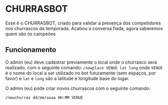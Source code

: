 # CHURRASBOT

Esse é o CHURRASBOT, criado para validar a presença dos competidores nos churrascos da temporada. Acabou a conversa fiada, agora saberemos quem são os campeões

## Funcionamento

O admin (eu) deve cadastrar previamente o local onde o churrasco será realizado, com o seguinte comando:
```/newplace VENUE lat long```
onde `VENUE` é o nome do local a ser utilizado no bot futuramente (sem espaços, por favor) e `lat` e `long` são a latitude e longitude base do lugar.

O admin (eu) pode criar novos churrascos com o seguinte comando:

```/newchurras dd/mm/aaaa HH:MM VENUE```


